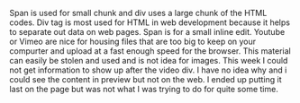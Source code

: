 Span is used for small chunk and div uses a large chunk of the HTML codes. Div tag is most used for HTML in web development because it helps to separate out data on web pages. Span is for a small inline edit.
Youtube or Vimeo are nice for housing files that are too big to keep on your compurter and upload at a fast enough speed for the browser. This material can easily be stolen and used and is not idea for images. 
This week I could not get information to show up after the video div. I have no idea why and i could see the content in preview but not on the web. I ended up putting it last on the page but was not what I was trying to do for quite some time. 
